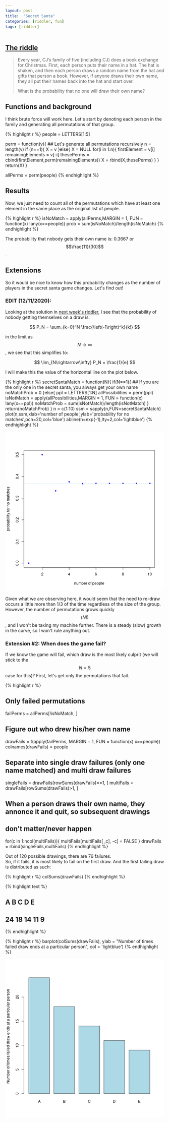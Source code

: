 ```yaml
---
layout: post
title:  "Secret Santa"
categories: [riddler, fun]
tags: [riddler]
---
```



## [The riddle](https://fivethirtyeight.com/features/can-you-cut-the-cookies/)

> Every year, CJ’s family of five (including CJ) does a book exchange for Christmas. First, each person puts their name in a hat. The hat is shaken, and then each person draws a random name from the hat and gifts that person a book. However, if anyone draws their own name, they all put their names back into the hat and start over.
> 
> What is the probability that no one will draw their own name?

## Functions and background
I think brute force will work here.  Let's start by denoting each person in the family and generating all permutations of that group.


{% highlight r %}
people = LETTERS[1:5]

perm = function(v){
    ## Let's generate all permutations recursively
    n = length(v)
    if (n==1){
        X = v
    }else{
        X = NULL
        for(i in 1:n){
            firstElement = v[i]
            remainingElements = v[-i]
            thesePerms = cbind(firstElement,perm(remainingElements))
            X = rbind(X,thesePerms)
        }
    }
    return(X)
}

allPerms = perm(people)
{% endhighlight %}

## Results
Now, we just need to count all of the permutations which have at least one element in the same place as the original list of people.


{% highlight r %}
isNoMatch = apply(allPerms,MARGIN = 1, FUN = function(x) !any(x==people))
prob = sum(isNoMatch)/length(isNoMatch)
{% endhighlight %}

The probability that nobody gets their own name is: 0.3667 or $$\frac{11}{30}$$.

## Extensions
So it would be nice to know how this probability changes as the number of players in the secret santa game changes.  Let's find out!

### EDIT (12/11/2020):
Looking at the solution in [next week's riddler](https://fivethirtyeight.com/features/how-high-can-you-count-with-menorah-math/), I see that the probability of nobody getting themselves on a draw is:

$$
P_N = \sum_{k=0}^N \frac{\left(-1\right)^k}{k!}
$$

in the limit as $$N\rightarrow\infty$$, we see that this simplifies to:

$$
\lim_{N\rightarrow\infty} P_N = \frac{1}{e}
$$

I will make this the value of the horizontal line on the plot below.


{% highlight r %}
secretSantaMatch = function(N){
    if(N==1){
        ## If you are the only one in the secret santa, you always get your own name
        noMatchProb = 0
    }else{
        ppl = LETTERS[1:N]
        allPossibilities = perm(ppl)
        isNotMatch = apply(allPossibilities,MARGIN = 1, FUN = function(x) !any(x==ppl))
        noMatchProb = sum(isNotMatch)/length(isNotMatch)
    }
    return(noMatchProb)
}
n = c(1:10)
ssm = sapply(n,FUN=secretSantaMatch)
plot(n,ssm,xlab='number of people',ylab='probability for no matches',pch=20,col='blue')
abline(h=exp(-1),lty=2,col='lightblue')
{% endhighlight %}

![plot of chunk secretSantaMatch](/figure/2020-12-04-secretSanta/secretSantaMatch-1.png)

Given what we are observing here, it would seem that the need to re-draw occurs a little more than 1/3 of the time regardless of the size of the group.  However, the number of permutations grows quickly $$(N!)$$, and I won't be taxing my machine further.  There is a steady (slow) growth in the curve, so I won't rule anything out.

### Extension #2:  When does the game fail?
If we know the game will fail, which draw is the most likely culprit (we will stick to the $$N=5$$ case for this)?  First, let's get only the permutations that fail.


{% highlight r %}
## Only failed permutations
failPerms = allPerms[!isNoMatch, ]
## Figure out who drew his/her own name
drawFails = t(apply(failPerms, MARGIN = 1, FUN = function(x) x==people))
colnames(drawFails) = people
## Separate into single draw failures (only one name matched) and multi draw failures
singleFails = drawFails[rowSums(drawFails)==1, ]
multiFails = drawFails[rowSums(drawFails)>1, ]
## When a person draws their own name, they annonce it and quit, so subsequent drawings 
## don't matter/never happen
for(c in 1:ncol(multiFails)){
    multiFails[multiFails[ ,c], -c] = FALSE
}
drawFails = rbind(singleFails,multiFails)
{% endhighlight %}

Out of 120 possible drawings, there are 76 failures.  
So, if it fails, it is most likely to fail on the first draw.  And the first failing draw is distributed as such:


{% highlight r %}
colSums(drawFails)
{% endhighlight %}



{% highlight text %}
##  A  B  C  D  E 
## 24 18 14 11  9
{% endhighlight %}



{% highlight r %}
barplot(colSums(drawFails), ylab = "Number of times failed draw ends at a particular person",
        col = 'lightblue')
{% endhighlight %}

![plot of chunk whichDrawFailed](/figure/2020-12-04-secretSanta/whichDrawFailed-1.png)




